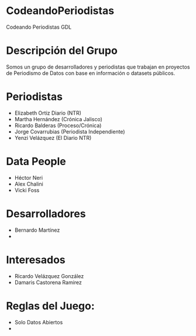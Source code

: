 # CodeandoPeriodistas
Codeando Periodistas GDL


# Descripción del Grupo
Somos un grupo de desarrolladores y periodistas que trabajan en proyectos de Periodismo de Datos con base en información o datasets públicos.


# Periodistas
* Elizabeth Ortiz Diario (NTR)
* Martha Hernández (Crónica Jalisco)
* Ricardo Balderas (Proceso/Crónica)
* Jorge Covarrubias (Periodista Independiente)
* Yenzi Velázquez (El Diario NTR)


# Data People
* Héctor Neri 
* Alex Chalini
* Vicki Foss


# Desarrolladores
* Bernardo Martínez
*


# Interesados
* Ricardo Velázquez González
* Damaris Castorena Ramirez 


# Reglas del Juego:
- Solo Datos Abiertos
- 


